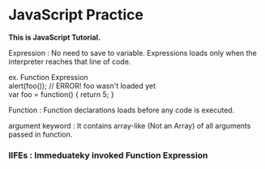 <h1>JavaScript Practice</h1>

  <strong>This is JavaScript Tutorial.</strong>


<div><p>Expression : No need to save to variable. Expressions loads only when the interpreter reaches that line of code.</p>
<p>ex. Function Expression<br>
alert(foo()); // ERROR! foo wasn't loaded yet<br>
var foo = function() { return 5; } 
</p>

</div>
<div><p>Function : Function declarations loads before any code is executed.</p></div>

<div>
    <p>argument keyword : It contains array-like (Not an Array) of all arguments passed in function.</p>
</div>

<div>
    <h3>IIFEs : Immeduateky invoked Function Expression</h3>
</div>
